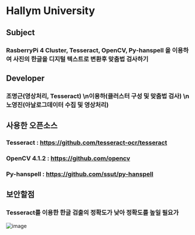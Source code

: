 # Hallym University
## Subject
### RasberryPi 4 Cluster, Tesseract, OpenCV, Py-hanspell 을 이용하여 사진의 한글을 디지털 텍스트로 변환후 맞춤법 검사하기
## Developer
### 조명근(영상처리, Tesseract) \n이용하(클러스터 구성 및 맞춤법 검사) \n노영진(아날로그데이터 수집 및 영상처리)
## 사용한 오픈소스
### Tesseract : https://github.com/tesseract-ocr/tesseract
### OpenCV 4.1.2 : https://github.com/opencv
### Py-hanspell : https://github.com/ssut/py-hanspell
## 보안할점
### Tesseract를 이용한 한글 검출의 정확도가 낮아 정확도를 높일 필요가 

![image](https://user-images.githubusercontent.com/29707967/69437316-6c2eb300-0d86-11ea-8bbd-b9606e88663c.png)






